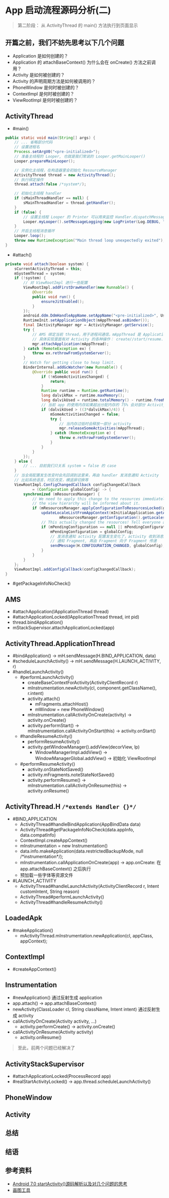 # App 启动流程源码分析(二)
> 第二阶段： 从 ActivityThread 的 main() 方法执行到页面显示

## 开篇之前，我们不妨先思考以下几个问题
- Application 是如何创建的？
- Application 的 attachBaseContext() 为什么会在 onCreate() 方法之前调用？
- Activity 是如何被创建的？
- Activity 的声明周期方法是如何被调用的？
- PhoneWindow 是何时被创建的？
- ContextImpl 是何时被创建的？
- ViewRootImpl 是何时被创建的？

## ActivityThread
- #main()
```java
public static void main(String[] args) {
    // ... 省略部分代码
    // 设置进程名
    Process.setArgV0("<pre-initialized>");
    // 准备主线程的 Looper, 也就是我们常说的 Looper.getMainLooper()
    Looper.prepareMainLooper();

    // 实例化主线程，在构造器里会初始化 ResourceManager
    ActivityThread thread = new ActivityThread();
    // 执行绑定操作
    thread.attach(false /*system*/);

    // 初始化主线程 handler
    if (sMainThreadHandler == null) {
        sMainThreadHandler = thread.getHandler();
    }
    if (false) {
        // 设置主线程 Looper 的 Printer 可以用来监控 Handler.dispatchMessage() 方法执行
        Looper.myLooper().setMessageLogging(new LogPrinter(Log.DEBUG, "ActivityThread"));
    }
    // 开启主线程消息循环
    Looper.loop();
    throw new RuntimeException("Main thread loop unexpectedly exited");
}
```
- #attach()
```java
private void attach(boolean system) {
    sCurrentActivityThread = this;
    mSystemThread = system;
    if (!system) {
        // 对 ViewRootImpl 进行一些配置
        ViewRootImpl.addFirstDrawHandler(new Runnable() {
            @Override
            public void run() {
                ensureJitEnabled();
            }
        });
        android.ddm.DdmHandleAppName.setAppName("<pre-initialized>", UserHandle.myUserId());
        RuntimeInit.setApplicationObject(mAppThread.asBinder());
        final IActivityManager mgr = ActivityManager.getService();
        try {
            // AMS 绑定当前 thread，用于进程间通信，mAppThread 是 ApplicationThread 的一个实例
            // 具体实现里面有对 Activity 的各种操作： create//start/resume...
            mgr.attachApplication(mAppThread);
        } catch (RemoteException ex) {
            throw ex.rethrowFromSystemServer();
        }
        // Watch for getting close to heap limit.
        BinderInternal.addGcWatcher(new Runnable() {
            @Override public void run() {
                if (!mSomeActivitiesChanged) {
                    return;
                }
                Runtime runtime = Runtime.getRuntime();
                long dalvikMax = runtime.maxMemory();
                long dalvikUsed = runtime.totalMemory() - runtime.freeMemory();
                // 当前 app 的使用内存如果超出分配内存的 75% 会对部分 Activity 进行释放操作
                if (dalvikUsed > ((3*dalvikMax)/4)) {
                    mSomeActivitiesChanged = false;
                    try {
                        // 当内存过低时会释放一部分 activity
                        mgr.releaseSomeActivities(mAppThread);
                    } catch (RemoteException e) {
                        throw e.rethrowFromSystemServer();
                    }
                }
            }
        });
    } else {
        // ... 目前我们只关系 system = false 的 case
    }
    // 当全局配置发生改变时会先回调到这里来，再由 handler 发消息通知 Activity
    // 比如系统语言、时区改变，横竖屏切换等
    ViewRootImpl.ConfigChangedCallback configChangedCallback
            = (Configuration globalConfig) -> {
        synchronized (mResourcesManager) {
            // We need to apply this change to the resources immediately, because upon returning
            // the view hierarchy will be informed about it.
            if (mResourcesManager.applyConfigurationToResourcesLocked(globalConfig, null /* compat */)) {
                updateLocaleListFromAppContext(mInitialApplication.getApplicationContext(),
                        mResourcesManager.getConfiguration().getLocales());
                // This actually changed the resources! Tell everyone about it.
                if (mPendingConfiguration == null || mPendingConfiguration.isOtherSeqNewer(globalConfig)) {
                    mPendingConfiguration = globalConfig;
                    // 发消息通知 activity 配置发生变化了，activity 收到消息后会再通过 FragmentManager 
                    // 通知 Fragment, 再由 Fragment 向子 Fragment 传递
                    sendMessage(H.CONFIGURATION_CHANGED, globalConfig);
                }
            }
        }
    };
    ViewRootImpl.addConfigCallback(configChangedCallback);
}
```
- #getPackageInfoNoCheck()

## AMS
- #attachApplication(IApplicationThread thread)
- #attachApplicationLocked(IApplicationThread thread, int pid)
- thread.bindApplication()
- mStackSupervisor.attachApplicationLocked(app)

## ActivityThread.ApplicationThread
- #bindApplication() -> mH.sendMessage(H.BIND_APPLICATION, data)
- #scheduleLaunchActivity() -> mH.sendMessage(H.LAUNCH_ACTIVITY, r)
- #handleLaunchActivity()
  - #performLaunchActivity()
    - createBaseContextForActivity(ActivityClientRecord r)
    - mInstrumentation.newActivity(cl, component.getClassName(), r.intent)
    - activity.attach()
      - mFragments.attachHost()
      - mWindow = new PhoneWindow()
    - mInstrumentation.callActivityOnCreate(activity) -> activity.onCreate()
    - activity.performStart() -> mInstrumentation.callActivityOnStart(this) -> activity.onStart()
  - #handleResumeActivity()
    - performResumeActivity()
    - activity.getWindowManager().addView(decorView, lp)
      - WindowManagerImpl.addView() -> WindowManagerGlobal.addView() -> 初始化 ViewRootImpl
  - #performResumeActivity()
    - activity.onStateNotSaved()
    - activity.mFragments.noteStateNotSaved()
    - activity.performResume() -> mInstrumentation.callActivityOnResume(this) -> activity.onResume()

## ActivityThread.H `/*extends Handler {}*/`
- #BIND_APPLICATION
  - ActivityThread#handleBindApplication(AppBindData data)
  - ActivityThread#getPackageInfoNoCheck(data.appInfo, data.compatInfo)
  - ContextImpl.createAppContext()
  - mInstrumentation = new Instrumentation()
  - data.info.makeApplication(data.restrictedBackupMode, null /\*instrumentation\*/);
  - mInstrumentation.callApplicationOnCreate(app) -> app.onCreate: 在 app.attachBaseContext() 之后执行
  - 预加载一些字体等资源文件
- #LAUNCH_ACTIVITY
  - ActivityThread#handleLaunchActivity(ActivityClientRecord r, Intent customIntent, String reason)
  - ActivityThread#performLaunchActivity()
  - ActivityThread#handleResumeActivity()

## LoadedApk
- #makeApplication()
  - mActivityThread.mInstrumentation.newApplication(cl, appClass, appContext);

## ContextImpl
- #createAppContext()

## Instrumentation
- #newApplication() 通过反射生成 application
- app.attach() -> app.attachBaseContext()
- newActivity(ClassLoader cl, String className, Intent intent) 通过反射生成 activity
- callActivityOnCreate(Activity activity, ...)
  - activity.performCreate() -> activity.onCreate()
- callActivityOnResume(Activity activity)
  - activity.onResume()


> 至此，前两个问题已经解决了

## ActivityStackSupervisor
- #attachApplicationLocked(ProcessRecord app)
- #realStartActivityLocked() -> app.thread.scheduleLaunchActivity()

## PhoneWindow

## Activity

## 总结

## 结语

## 参考资料
- [Android 7.0 startActivity()源码解析以及对几个问题的思考][2]
- [画图工具][4]

[2]: https://dev-xu.cn/posts/b3e682b8.html
[4]: https://github.com/echoma/text_sequence_diagram